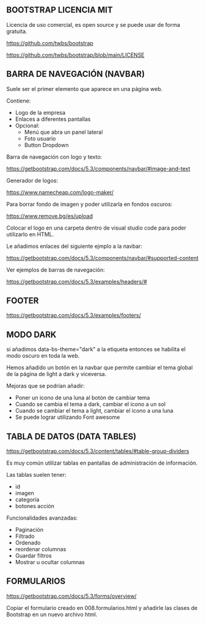 
## BOOTSTRAP LICENCIA MIT

Licencia de uso comercial, es open source y se puede usar de forma gratuita.

https://github.com/twbs/bootstrap

https://github.com/twbs/bootstrap/blob/main/LICENSE

## BARRA DE NAVEGACIÓN (NAVBAR)

Suele ser el primer elemento que aparece en una página web.

Contiene:

* Logo de la empresa
* Enlaces a diferentes pantallas
* Opcional:
    * Menú que abra un panel lateral
    * Foto usuario
    * Button Dropdown


Barra de navegación con logo y texto:

https://getbootstrap.com/docs/5.3/components/navbar/#image-and-text

Generador de logos: 

https://www.namecheap.com/logo-maker/

Para borrar fondo de imagen y poder utilizarla en fondos oscuros:

https://www.remove.bg/es/upload

Colocar el logo en una carpeta dentro de visual studio code para poder utilizarlo en HTML.

Le añadimos enlaces del siguiente ejmplo a la navbar:

https://getbootstrap.com/docs/5.3/components/navbar/#supported-content

Ver ejemplos de barras de navegación:

https://getbootstrap.com/docs/5.3/examples/headers/#

## FOOTER

https://getbootstrap.com/docs/5.3/examples/footers/

## MODO DARK

si añadimos data-bs-theme="dark" a la etiqueta <html> entonces se habilita el modo oscuro en toda la web.

Hemos añadido un botón en la navbar que permite cambiar el tema global de la página de light a dark y viceversa.

Mejoras que se podrían añadir:

* Poner un icono de una luna al botón de cambiar tema
* Cuando se cambia el tema a dark, cambiar el icono a un sol
* Cuando se cambiar el tema a light, cambiar el icono a una luna
* Se puede lograr utilizando Font awesome


## TABLA DE DATOS (DATA TABLES)

https://getbootstrap.com/docs/5.3/content/tables/#table-group-dividers


Es muy común utilizar tablas en pantallas de administración de información.

Las tablas suelen tener:

* id
* imagen
* categoría
* botones acción

Funcionalidades avanzadas:

* Paginación
* Filtrado
* Ordenado
* reordenar columnas
* Guardar filtros
* Mostrar u ocultar columnas


## FORMULARIOS

https://getbootstrap.com/docs/5.3/forms/overview/

Copiar el formulario creado en 008.formularios.html y añadirle las clases de Bootstrap en un nuevo archivo html.
